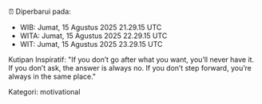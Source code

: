 ⏰ Diperbarui pada:
- WIB: Jumat, 15 Agustus 2025 21.29.15 UTC
- WITA: Jumat, 15 Agustus 2025 22.29.15 UTC
- WIT: Jumat, 15 Agustus 2025 23.29.15 UTC

Kutipan Inspiratif:
"If you don’t go after what you want, you’ll never have it. If you don’t ask, the answer is always no. If you don’t step forward, you’re always in the same place."


Kategori: motivational

